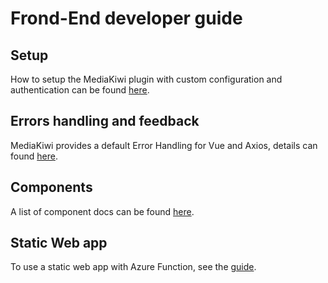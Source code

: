 # Frond-End developer guide

## Setup

How to setup the MediaKiwi plugin with custom configuration and authentication can be found [here](./Setup/MediakiwiVueOptions.md).

## Errors handling and feedback

MediaKiwi provides a default Error Handling for Vue and Axios, details can found [here](./Feedback/ErrorHandling.md).

## Components

A list of component docs can be found [here](./Components/index.md).

## Static Web app

To use a static web app with Azure Function, see the [guide](./Setup/StaticWebApp.md).
